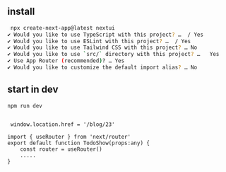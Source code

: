 ## install
```bash
 npx create-next-app@latest nextui
✔ Would you like to use TypeScript with this project? …  / Yes
✔ Would you like to use ESLint with this project? …  / Yes
✔ Would you like to use Tailwind CSS with this project? … No 
✔ Would you like to use `src/` directory with this project? …   Yes
✔ Use App Router (recommended)? … Yes
✔ Would you like to customize the default import alias? … No
```

## start in dev
```npm run dev```

```tsx

 window.location.href = '/blog/23'

import { useRouter } from 'next/router'
export default function TodoShow(props:any) {
    const router = useRouter()
    .....
}
 ```